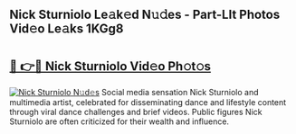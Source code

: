 ## Nick Sturniolo Le𝚊k𝚎d N𝚞𝚍es - Part-LIt Photos Vid𝚎o Le𝚊ks 1KGg8

# <h2><a href="http://fbfqey.evod.top/?m=Nick+Sturniolo">🔗 👉🔴 Nick Sturniolo Vid𝚎o Ph𝚘t𝚘s</a></h2>

[![Nick Sturniolo N𝚞d𝚎s](https://i.imgur.com/8V9OHl7.gif)](http://fbfqey.evod.top/?m=Nick+Sturniolo)
Social media sensation Nick Sturniolo and multimedia artist, celebrated for disseminating dance and lifestyle content through viral dance challenges and brief videos. Public figures Nick Sturniolo are often criticized for their wealth and influence. 
